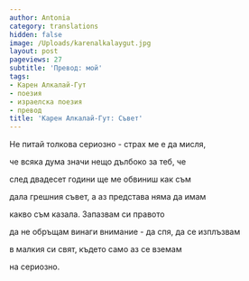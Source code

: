 ```yaml
---
author: Antonia
category: translations
hidden: false
image: /Uploads/karenalkalaygut.jpg
layout: post
pageviews: 27
subtitle: 'Превод: мой'
tags:
- Карен Алкалай-Гут
- поезия
- израелска поезия
- превод
title: 'Карен Алкалай-Гут: Съвет'
---
```


Не питай толкова сериозно - страх ме е да мисля,

че всяка дума значи нещо дълбоко за теб, че

след двадесет години ще ме обвиниш как съм

дала грешния съвет, а аз представа няма да имам

какво съм казала. Запазвам си правото

да не обръщам винаги внимание - да спя, да се изплъзвам

в малкия си свят, където само аз се вземам

на сериозно.